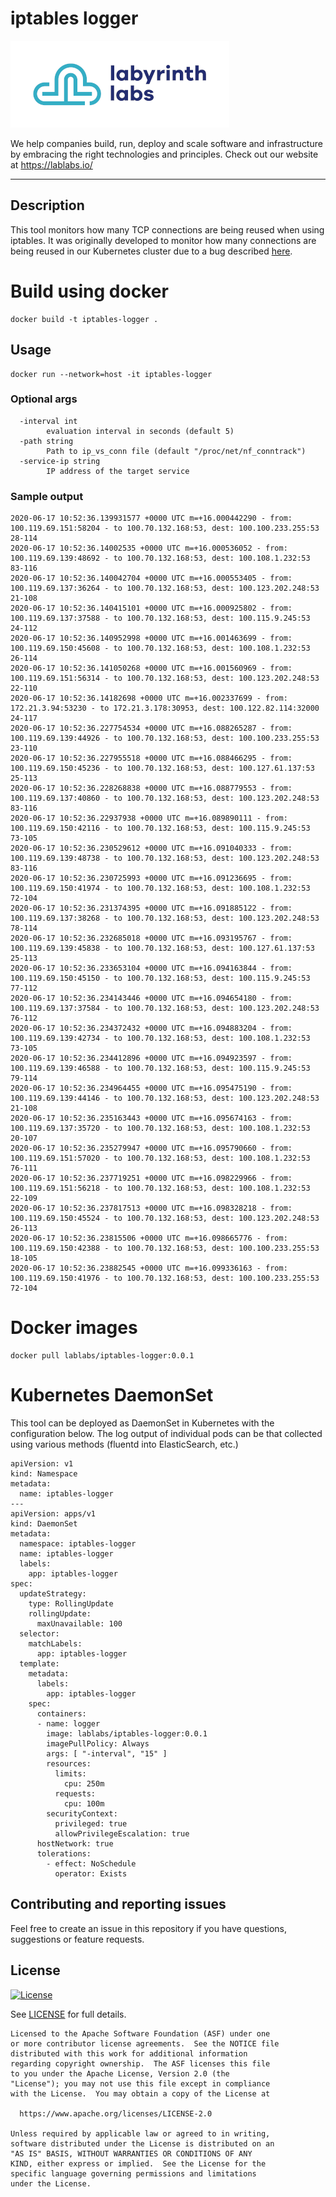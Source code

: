 # iptables logger

[<img src="ll-logo.png">](https://lablabs.io/)

We help companies build, run, deploy and scale software and infrastructure by embracing the right technologies and principles. Check out our website at https://lablabs.io/

---

## Description

This tool monitors how many TCP connections are being reused when using iptables.
It was originally developed to monitor how many connections are being reused in our Kubernetes cluster due to a bug described [here](https://github.com/kubernetes/kubernetes/issues/81775).

# Build using docker

```
docker build -t iptables-logger .
```

## Usage

```
docker run --network=host -it iptables-logger
```

### Optional args
```
  -interval int
        evaluation interval in seconds (default 5)
  -path string
        Path to ip_vs_conn file (default "/proc/net/nf_conntrack")
  -service-ip string
        IP address of the target service
```

### Sample output

```
2020-06-17 10:52:36.139931577 +0000 UTC m=+16.000442290 - from: 100.119.69.151:58204 - to 100.70.132.168:53, dest: 100.100.233.255:53 28-114
2020-06-17 10:52:36.14002535 +0000 UTC m=+16.000536052 - from: 100.119.69.139:48692 - to 100.70.132.168:53, dest: 100.108.1.232:53 83-116
2020-06-17 10:52:36.140042704 +0000 UTC m=+16.000553405 - from: 100.119.69.137:36264 - to 100.70.132.168:53, dest: 100.123.202.248:53 21-108
2020-06-17 10:52:36.140415101 +0000 UTC m=+16.000925802 - from: 100.119.69.137:37588 - to 100.70.132.168:53, dest: 100.115.9.245:53 24-112
2020-06-17 10:52:36.140952998 +0000 UTC m=+16.001463699 - from: 100.119.69.150:45608 - to 100.70.132.168:53, dest: 100.108.1.232:53 26-114
2020-06-17 10:52:36.141050268 +0000 UTC m=+16.001560969 - from: 100.119.69.151:56314 - to 100.70.132.168:53, dest: 100.123.202.248:53 22-110
2020-06-17 10:52:36.14182698 +0000 UTC m=+16.002337699 - from: 172.21.3.94:53230 - to 172.21.3.178:30953, dest: 100.122.82.114:32000 24-117
2020-06-17 10:52:36.227754534 +0000 UTC m=+16.088265287 - from: 100.119.69.139:44926 - to 100.70.132.168:53, dest: 100.100.233.255:53 23-110
2020-06-17 10:52:36.227955518 +0000 UTC m=+16.088466295 - from: 100.119.69.150:45236 - to 100.70.132.168:53, dest: 100.127.61.137:53 25-113
2020-06-17 10:52:36.228268838 +0000 UTC m=+16.088779553 - from: 100.119.69.137:40860 - to 100.70.132.168:53, dest: 100.123.202.248:53 83-116
2020-06-17 10:52:36.22937938 +0000 UTC m=+16.089890111 - from: 100.119.69.150:42116 - to 100.70.132.168:53, dest: 100.115.9.245:53 73-105
2020-06-17 10:52:36.230529612 +0000 UTC m=+16.091040333 - from: 100.119.69.139:48738 - to 100.70.132.168:53, dest: 100.123.202.248:53 83-116
2020-06-17 10:52:36.230725993 +0000 UTC m=+16.091236695 - from: 100.119.69.150:41974 - to 100.70.132.168:53, dest: 100.108.1.232:53 72-104
2020-06-17 10:52:36.231374395 +0000 UTC m=+16.091885122 - from: 100.119.69.137:38268 - to 100.70.132.168:53, dest: 100.123.202.248:53 78-114
2020-06-17 10:52:36.232685018 +0000 UTC m=+16.093195767 - from: 100.119.69.139:45838 - to 100.70.132.168:53, dest: 100.127.61.137:53 25-113
2020-06-17 10:52:36.233653104 +0000 UTC m=+16.094163844 - from: 100.119.69.150:45150 - to 100.70.132.168:53, dest: 100.115.9.245:53 77-112
2020-06-17 10:52:36.234143446 +0000 UTC m=+16.094654180 - from: 100.119.69.137:37584 - to 100.70.132.168:53, dest: 100.123.202.248:53 76-112
2020-06-17 10:52:36.234372432 +0000 UTC m=+16.094883204 - from: 100.119.69.139:42734 - to 100.70.132.168:53, dest: 100.108.1.232:53 73-105
2020-06-17 10:52:36.234412896 +0000 UTC m=+16.094923597 - from: 100.119.69.139:46588 - to 100.70.132.168:53, dest: 100.115.9.245:53 79-114
2020-06-17 10:52:36.234964455 +0000 UTC m=+16.095475190 - from: 100.119.69.139:44146 - to 100.70.132.168:53, dest: 100.123.202.248:53 21-108
2020-06-17 10:52:36.235163443 +0000 UTC m=+16.095674163 - from: 100.119.69.137:35720 - to 100.70.132.168:53, dest: 100.108.1.232:53 20-107
2020-06-17 10:52:36.235279947 +0000 UTC m=+16.095790660 - from: 100.119.69.151:57020 - to 100.70.132.168:53, dest: 100.108.1.232:53 76-111
2020-06-17 10:52:36.237719251 +0000 UTC m=+16.098229966 - from: 100.119.69.151:56218 - to 100.70.132.168:53, dest: 100.108.1.232:53 22-109
2020-06-17 10:52:36.237817513 +0000 UTC m=+16.098328218 - from: 100.119.69.150:45524 - to 100.70.132.168:53, dest: 100.123.202.248:53 26-113
2020-06-17 10:52:36.23815506 +0000 UTC m=+16.098665776 - from: 100.119.69.150:42388 - to 100.70.132.168:53, dest: 100.100.233.255:53 18-105
2020-06-17 10:52:36.23882545 +0000 UTC m=+16.099336163 - from: 100.119.69.150:41976 - to 100.70.132.168:53, dest: 100.100.233.255:53 72-104
```

# Docker images

```
docker pull lablabs/iptables-logger:0.0.1
```

# Kubernetes DaemonSet

This tool can be deployed as DaemonSet in Kubernetes with the configuration below. The log output of individual pods can be that collected using various methods (fluentd into ElasticSearch, etc.)

```
apiVersion: v1
kind: Namespace
metadata:
  name: iptables-logger
---
apiVersion: apps/v1
kind: DaemonSet
metadata:
  namespace: iptables-logger
  name: iptables-logger
  labels:
    app: iptables-logger
spec:
  updateStrategy:
    type: RollingUpdate
    rollingUpdate:
      maxUnavailable: 100
  selector:
    matchLabels:
      app: iptables-logger
  template:
    metadata:
      labels:
        app: iptables-logger
    spec:
      containers:
      - name: logger
        image: lablabs/iptables-logger:0.0.1
        imagePullPolicy: Always
        args: [ "-interval", "15" ]
        resources:
          limits:
            cpu: 250m
          requests:
            cpu: 100m
        securityContext:
          privileged: true
          allowPrivilegeEscalation: true
      hostNetwork: true
      tolerations:
        - effect: NoSchedule
          operator: Exists
```

## Contributing and reporting issues

Feel free to create an issue in this repository if you have questions, suggestions or feature requests.

## License

[![License](https://img.shields.io/badge/License-Apache%202.0-blue.svg)](https://opensource.org/licenses/Apache-2.0)

See [LICENSE](LICENSE) for full details.

    Licensed to the Apache Software Foundation (ASF) under one
    or more contributor license agreements.  See the NOTICE file
    distributed with this work for additional information
    regarding copyright ownership.  The ASF licenses this file
    to you under the Apache License, Version 2.0 (the
    "License"); you may not use this file except in compliance
    with the License.  You may obtain a copy of the License at

      https://www.apache.org/licenses/LICENSE-2.0

    Unless required by applicable law or agreed to in writing,
    software distributed under the License is distributed on an
    "AS IS" BASIS, WITHOUT WARRANTIES OR CONDITIONS OF ANY
    KIND, either express or implied.  See the License for the
    specific language governing permissions and limitations
    under the License.
